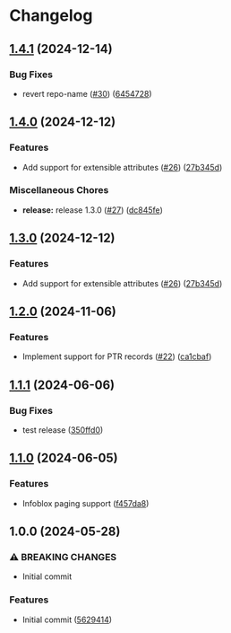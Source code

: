 # Changelog

## [1.4.1](https://github.com/AbsaOSS/external-dns-infoblox-webhook/compare/v1.4.0...v1.4.1) (2024-12-14)


### Bug Fixes

* revert repo-name ([#30](https://github.com/AbsaOSS/external-dns-infoblox-webhook/issues/30)) ([6454728](https://github.com/AbsaOSS/external-dns-infoblox-webhook/commit/64547289e9505f2cbece2a2c95b7f9aa1a0a25e0))

## [1.4.0](https://github.com/AbsaOSS/external-dns-infoblox-webhook/compare/v1.3.0...v1.4.0) (2024-12-12)


### Features

* Add support for extensible attributes ([#26](https://github.com/AbsaOSS/external-dns-infoblox-webhook/issues/26)) ([27b345d](https://github.com/AbsaOSS/external-dns-infoblox-webhook/commit/27b345d7e7453d3bf9ab2d4b21627770e3ee84b5))


### Miscellaneous Chores

* **release:** release 1.3.0 ([#27](https://github.com/AbsaOSS/external-dns-infoblox-webhook/issues/27)) ([dc845fe](https://github.com/AbsaOSS/external-dns-infoblox-webhook/commit/dc845fe1af694868f1c7a31629236e3c15a92fa2))

## [1.3.0](https://github.com/AbsaOSS/external-dns-infoblox-webhook/compare/v1.2.0...v1.3.0) (2024-12-12)


### Features

* Add support for extensible attributes ([#26](https://github.com/AbsaOSS/external-dns-infoblox-webhook/issues/26)) ([27b345d](https://github.com/AbsaOSS/external-dns-infoblox-webhook/commit/27b345d7e7453d3bf9ab2d4b21627770e3ee84b5))

## [1.2.0](https://github.com/AbsaOSS/external-dns-infoblox-webhook/compare/v1.1.1...v1.2.0) (2024-11-06)


### Features

* Implement support for PTR records ([#22](https://github.com/AbsaOSS/external-dns-infoblox-webhook/issues/22)) ([ca1cbaf](https://github.com/AbsaOSS/external-dns-infoblox-webhook/commit/ca1cbafb48379eecee06294f050f6f5cd2fec0cc))

## [1.1.1](https://github.com/AbsaOSS/external-dns-infoblox-webhook/compare/v1.1.0...v1.1.1) (2024-06-06)


### Bug Fixes

* test release ([350ffd0](https://github.com/AbsaOSS/external-dns-infoblox-webhook/commit/350ffd0d05e6f8160cca72eb575013099c667e42))

## [1.1.0](https://github.com/AbsaOSS/external-dns-infoblox-webhook/compare/v1.0.0...v1.1.0) (2024-06-05)


### Features

* Infoblox paging support ([f457da8](https://github.com/AbsaOSS/external-dns-infoblox-webhook/commit/f457da8a091c062b6c264157aca94519b2805eb8))

## 1.0.0 (2024-05-28)


### ⚠ BREAKING CHANGES

* Initial commit

### Features

* Initial commit ([5629414](https://github.com/AbsaOSS/external-dns-infoblox-webhook/commit/562941456f5a60be6c98de55aa3e5f54edf73e2f))
